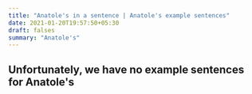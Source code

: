 ```yaml
---
title: "Anatole's in a sentence | Anatole's example sentences"
date: 2021-01-20T19:57:50+05:30
draft: falses
summary: "Anatole's"
---
```

## Unfortunately, we have no example sentences for Anatole's                 
